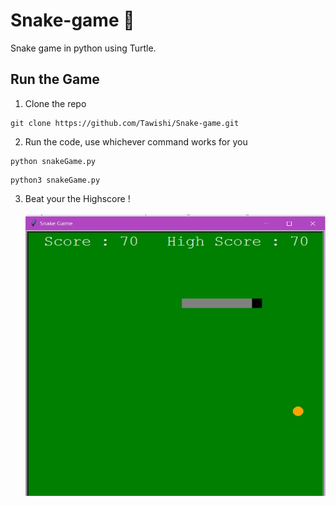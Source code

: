 # Snake-game :snake:
Snake game in python using Turtle.
## Run the Game
1. Clone the repo
```
git clone https://github.com/Tawishi/Snake-game.git
```
2. Run the code, use whichever command works for you
```
python snakeGame.py 
```
```
python3 snakeGame.py 
```
3. Beat your the Highscore ! <br><br>
<img src="https://github.com/Tawishi/Snake-game/blob/master/snake-game.jpg" alt="iamge"
	title="snake-game" width="500" height="450" />
